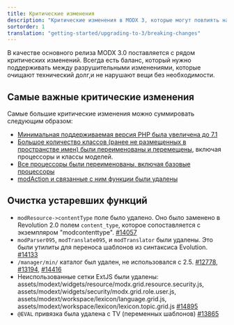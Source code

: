 ```yaml
---
title: Критические изменения
description: "Критические изменения в MODX 3, которые могут повлиять на обновления и пакеты сайта."
sortorder: 1
translation: "getting-started/upgrading-to-3/breaking-changes"
---
```


В качестве основного релиза MODX 3.0 поставляется с рядом критических изменений. Всегда есть баланс, который нужно поддерживать между разрушительными изменениями, которые очищают технический долг,и не нарушают вещи без необходимости.

## Самые важные критические изменения

Самые большие критические изменения можно суммировать следующим образом:

-   [Минимальная поддерживаемая версия PHP была увеличена до 7.1](getting-started/upgrading-to-3/requirements)
-   [Большое количество классов (ранее не размещенных в пространстве имен) были переименованы и перемещены](getting-started/upgrading-to-3/class-names), включая процессоры и классы моделей.
-   [Все процессоры были переименованы, включая базовые процессоры](getting-started/upgrading-to-3.0/processors)
-   [modAction и связанные с ним функции были удалены](getting-started/upgrading-to-3.0/actions)

## Очистка устаревших функций

-   `modResource->contentType` поле было удалено. Оно было заменено в Revolution 2.0 полем `content_type`, которое сопоставляется с экземпляром "modcontenttype". [#14057](https://github.com/modxcms/revolution/pull/14057)
-   `modParser095`, `modTranslate095`, и `modTranslator` были удалены. Это были утилиты для переноса шаблонов из синтаксиса Evolution. [#14133](https://github.com/modxcms/revolution/pull/14133)
-   `/manager/min/` каталог был удален, не использовался с 2.5. [#12778](https://github.com/modxcms/revolution/pull/12778), [#13194](https://github.com/modxcms/revolution/pull/13194), [#14416](https://github.com/modxcms/revolution/pull/14416)
-   Неиспользованные сетки ExtJS были удалены: assets/modext/widgets/resource/modx.grid.resource.security.js, assets/modext/widgets/security/modx.grid.role.user.js, assets/modext/workspace/lexicon/language.grid.js, assets/modext/workspace/lexicon/lexicon.topic.grid.js [#14895](https://github.com/modxcms/revolution/pull/14895)
-   `@EVAL` привязка была удалена с TV (переменных шаблонов) [#13865](https://github.com/modxcms/revolution/pull/13865)
